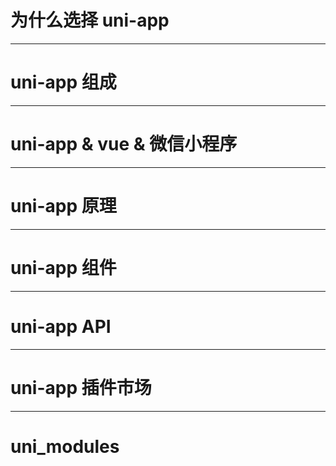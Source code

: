 # 为什么选择 uni-app

---

# uni-app 组成

---

# uni-app & vue & 微信小程序

---

# uni-app 原理

---

# uni-app 组件

---

# uni-app API

---

# uni-app 插件市场

---

# uni_modules